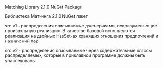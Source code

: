 Matching Library 2.1.0 NuGet Package

Библиотека Матчинга 2.1.0 NuGet пакет

src.v1 - распределения описываемые дженериками, подразумевающие произвольную реализцию.
В качестве базовой используются реализация на двойных HasSet-ах хранящих отношения 
предпочтений и назначений пар

src.v2  - распределения описываемые через содержательные классы распределяемых, 
которые в прикладной программе должны быть унаследованы 
